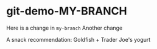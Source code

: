 # git-demo-MY-BRANCH
Here is a change in `my-branch`
Another change

A snack recommendation: Goldfish + Trader Joe's yogurt 
